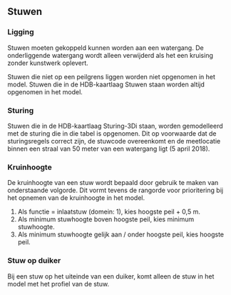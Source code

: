 ## **Stuwen**
### **Ligging**
Stuwen moeten gekoppeld kunnen worden aan een watergang. De onderliggende watergang wordt alleen verwijderd als het een kruising zonder kunstwerk oplevert.

Stuwen die niet op een peilgrens liggen worden niet opgenomen in het model. Stuwen die in de HDB-kaartlaag Stuwen staan worden altijd opgenomen in het model.

### **Sturing**
Stuwen die in de HDB-kaartlaag Sturing-3Di staan, worden gemodelleerd met de sturing die in die tabel is opgenomen. Dit op voorwaarde dat de sturingsregels correct zijn, de stuwcode overeenkomt en de meetlocatie binnen een straal van 50 meter van een watergang ligt (5 april 2018). 

<!--TODO <span style="color:yellow"> *LN: @Wouter, @Jelle, Is dit nog steeds 50 meter?*</span> -->

### **Kruinhoogte**
De kruinhoogte van een stuw wordt bepaald door gebruik te maken van onderstaande volgorde. Dit vormt tevens de rangorde voor prioritering bij het opnemen van de kruinhoogte in het model.
1. Als functie = inlaatstuw (domein: 1), kies hoogste peil + 0,5 m.
2. Als minimum stuwhoogte boven hoogste peil, kies minimum stuwhoogte.
2. Als minimum stuwhoogte gelijk aan / onder hoogste peil, kies hoogste peil.

### **Stuw op duiker**
Bij een stuw op het uiteinde van een duiker, komt alleen de stuw in het model met het profiel van de stuw.